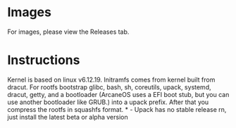 # Images
For images, please view the Releases tab.
# Instructions
Kernel is based on linux v6.12.19. Initramfs comes from kernel built from dracut. For rootfs bootstrap glibc, bash, sh, coreutils, upack, systemd, dracut, getty, and a bootloader (ArcaneOS uses a EFI boot stub, but you can use another bootloader like GRUB.) into a upack prefix. After that you compress the rootfs in squashfs format.
<nohtml>*</nohtml> - Upack has no stable release rn, just install the latest beta or alpha version
